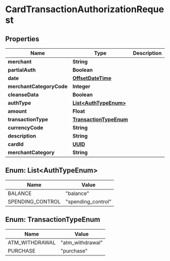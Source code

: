 
# CardTransactionAuthorizationRequest

## Properties
Name | Type | Description | Notes
------------ | ------------- | ------------- | -------------
**merchant** | **String** |  |  [optional]
**partialAuth** | **Boolean** |  |  [optional]
**date** | [**OffsetDateTime**](OffsetDateTime.md) |  | 
**merchantCategoryCode** | **Integer** |  |  [optional]
**cleanseData** | **Boolean** |  |  [optional]
**authType** | [**List&lt;AuthTypeEnum&gt;**](#List&lt;AuthTypeEnum&gt;) |  | 
**amount** | **Float** |  | 
**transactionType** | [**TransactionTypeEnum**](#TransactionTypeEnum) |  | 
**currencyCode** | **String** |  | 
**description** | **String** |  |  [optional]
**cardId** | [**UUID**](UUID.md) |  | 
**merchantCategory** | **String** |  |  [optional]


<a name="List<AuthTypeEnum>"></a>
## Enum: List&lt;AuthTypeEnum&gt;
Name | Value
---- | -----
BALANCE | &quot;balance&quot;
SPENDING_CONTROL | &quot;spending_control&quot;


<a name="TransactionTypeEnum"></a>
## Enum: TransactionTypeEnum
Name | Value
---- | -----
ATM_WITHDRAWAL | &quot;atm_withdrawal&quot;
PURCHASE | &quot;purchase&quot;



